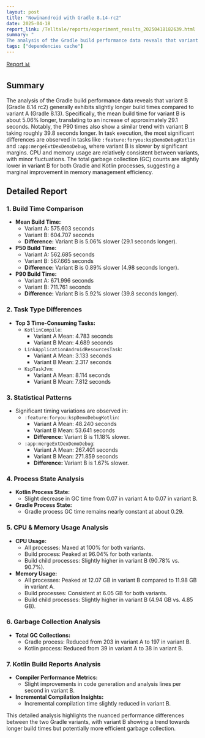 ```yaml
---
layout: post
title: "Nowinandroid with Gradle 8.14-rc2"
date: 2025-04-18
report_link: /Telltale/reports/experiment_results_20250418182639.html
summary: " 
The analysis of the Gradle build performance data reveals that variant B (Gradle 8.14 rc2) generally exhibits slightly longer build times compared to variant A (Gradle 8.13). Specifically, the mean build time for variant B is about 5.06% longer, translating to an increase of approximately 29.1 seconds. Notably, the P90 times also show a similar trend with variant B taking roughly 39.8 seconds longer. In task execution, the most significant differences are observed in tasks like `:feature:foryou:kspDemoDebugKotlin` and `:app:mergeExtDexDemoDebug`, where variant B is slower by significant margins. CPU and memory usage are relatively consistent between variants, with minor fluctuations. The total garbage collection (GC) counts are slightly lower in variant B for both Gradle and Kotlin processes, suggesting a marginal improvement in memory management efficiency."
tags: ["dependencies cache"]
---
```

[Report 📊](../../reports/experiment_results_20250418182639.html)
## Summary
The analysis of the Gradle build performance data reveals that variant B (Gradle 8.14 rc2) generally exhibits slightly longer build times compared to variant A (Gradle 8.13). Specifically, the mean build time for variant B is about 5.06% longer, translating to an increase of approximately 29.1 seconds. Notably, the P90 times also show a similar trend with variant B taking roughly 39.8 seconds longer. In task execution, the most significant differences are observed in tasks like `:feature:foryou:kspDemoDebugKotlin` and `:app:mergeExtDexDemoDebug`, where variant B is slower by significant margins. CPU and memory usage are relatively consistent between variants, with minor fluctuations. The total garbage collection (GC) counts are slightly lower in variant B for both Gradle and Kotlin processes, suggesting a marginal improvement in memory management efficiency.

## Detailed Report

### 1. Build Time Comparison
- **Mean Build Time:**
  - Variant A: 575.603 seconds
  - Variant B: 604.707 seconds
  - **Difference:** Variant B is 5.06% slower (29.1 seconds longer).
- **P50 Build Time:**
  - Variant A: 562.685 seconds
  - Variant B: 567.665 seconds
  - **Difference:** Variant B is 0.89% slower (4.98 seconds longer).
- **P90 Build Time:**
  - Variant A: 671.996 seconds
  - Variant B: 711.761 seconds
  - **Difference:** Variant B is 5.92% slower (39.8 seconds longer).

### 2. Task Type Differences
- **Top 3 Time-Consuming Tasks:**
  - `KotlinCompile`:
    - Variant A Mean: 4.783 seconds
    - Variant B Mean: 4.689 seconds
  - `LinkApplicationAndroidResourcesTask`:
    - Variant A Mean: 3.133 seconds
    - Variant B Mean: 2.317 seconds
  - `KspTaskJvm`:
    - Variant A Mean: 8.114 seconds
    - Variant B Mean: 7.812 seconds

### 3. Statistical Patterns
- Significant timing variations are observed in:
  - `:feature:foryou:kspDemoDebugKotlin`:
    - Variant A Mean: 48.240 seconds
    - Variant B Mean: 53.641 seconds
    - **Difference:** Variant B is 11.18% slower.
  - `:app:mergeExtDexDemoDebug`:
    - Variant A Mean: 267.401 seconds
    - Variant B Mean: 271.859 seconds
    - **Difference:** Variant B is 1.67% slower.

### 4. Process State Analysis
- **Kotlin Process State:**
  - Slight decrease in GC time from 0.07 in variant A to 0.07 in variant B.
- **Gradle Process State:**
  - Gradle process GC time remains nearly constant at about 0.29.

### 5. CPU & Memory Usage Analysis
- **CPU Usage:**
  - All processes: Maxed at 100% for both variants.
  - Build process: Peaked at 96.04% for both variants.
  - Build child processes: Slightly higher in variant B (90.78% vs. 90.7%).
- **Memory Usage:**
  - All processes: Peaked at 12.07 GB in variant B compared to 11.98 GB in variant A.
  - Build processes: Consistent at 6.05 GB for both variants.
  - Build child processes: Slightly higher in variant B (4.94 GB vs. 4.85 GB).

### 6. Garbage Collection Analysis
- **Total GC Collections:**
  - Gradle process: Reduced from 203 in variant A to 197 in variant B.
  - Kotlin process: Reduced from 39 in variant A to 38 in variant B.

### 7. Kotlin Build Reports Analysis
- **Compiler Performance Metrics:**
  - Slight improvements in code generation and analysis lines per second in variant B.
- **Incremental Compilation Insights:**
  - Incremental compilation time slightly reduced in variant B.

This detailed analysis highlights the nuanced performance differences between the two Gradle variants, with variant B showing a trend towards longer build times but potentially more efficient garbage collection.
